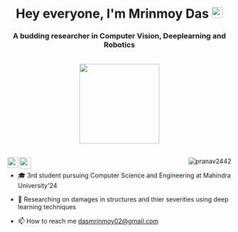 <div align="center">
  <h1>Hey everyone, I'm Mrinmoy Das</a> <img src="https://media.giphy.com/media/hvRJCLFzcasrR4ia7z/giphy.gif" width="25px"> </h1>
  
  <p>
   <h3 align="center">A budding researcher in Computer Vision, Deeplearning and Robotics</h3>
  </p>
  
  <br />
  <img height="180em" src="https://github-readme-stats-eight-theta.vercel.app/api?username=MKD-026&show_icons=true&theme=algolia&include_all_commits=true&count_private=true"/><br /><br />
</div>



<p >
<a href="https://www.linkedin.com/in/mrinmoy-kumar-das-887798115/">
  <img align="left" width="24px" src="https://raw.githubusercontent.com/rahuldkjain/github-profile-readme-generator/master/src/images/icons/Social/linked-in-alt.svg"  />
</a>
<a href="https://twitter.com/MKD026">
  <img align="left" width="26px" src="https://raw.githubusercontent.com/rahuldkjain/github-profile-readme-generator/master/src/images/icons/Social/twitter.svg" />
</a>
<p align="right"> <img src="https://komarev.com/ghpvc/?username=MKD-0262&label=Profile%20views&color=0e75b6&style=flat" alt="pranav2442" /> 

</p>

- 🎓 3rd student pursuing Computer Science and Engineering at Mahindra University'24

- 🧠 Researching on damages in structures and thier severities using deep learning techniques
- 📫 How to reach me dasmrinmoy02@gmail.com
<!---
MKD-026/MKD-026 is a ✨ special ✨ repository because its `README.md` (this file) appears on your GitHub profile.
You can click the Preview link to take a look at your changes.
--->
